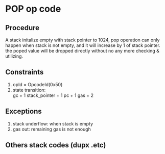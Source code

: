 # POP op code

## Procedure
   A stack initalize empty with stack pointer to 1024,  pop operation can only happen when stack is not empty,  and it will increase by 1 of stack pointer.  
   the poped value will be dropped directly without no any more checking & utilizing.


## Constraints
   1. opId = OpcodeId(0x50)
   2. state transition:  
      gc + 1
      stack_pointer + 1
      pc + 1
      gas + 2

## Exceptions
   1. stack underflow: when stack is empty
   2. gas out: remaining gas is not enough 

## Others stack codes (dupx .etc)
